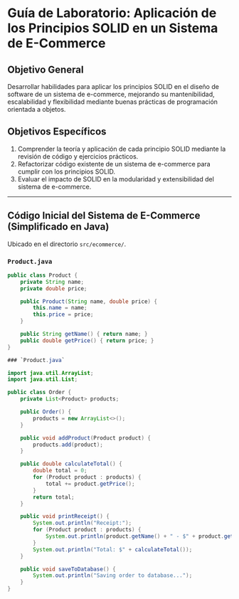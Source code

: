 # Guía de Laboratorio: Aplicación de los Principios SOLID en un Sistema de E-Commerce

## Objetivo General
Desarrollar habilidades para aplicar los principios SOLID en el diseño de software de un sistema de e-commerce, mejorando su mantenibilidad, escalabilidad y flexibilidad mediante buenas prácticas de programación orientada a objetos.

## Objetivos Específicos
1. Comprender la teoría y aplicación de cada principio SOLID mediante la revisión de código y ejercicios prácticos.
2. Refactorizar código existente de un sistema de e-commerce para cumplir con los principios SOLID.
3. Evaluar el impacto de SOLID en la modularidad y extensibilidad del sistema de e-commerce.

---

## Código Inicial del Sistema de E-Commerce (Simplificado en Java)

Ubicado en el directorio `src/ecommerce/`.

### `Product.java`
```java
public class Product {
    private String name;
    private double price;

    public Product(String name, double price) {
        this.name = name;
        this.price = price;
    }

    public String getName() { return name; }
    public double getPrice() { return price; }
}

### `Product.java`

import java.util.ArrayList;
import java.util.List;

public class Order {
    private List<Product> products;

    public Order() {
        products = new ArrayList<>();
    }

    public void addProduct(Product product) {
        products.add(product);
    }

    public double calculateTotal() {
        double total = 0;
        for (Product product : products) {
            total += product.getPrice();
        }
        return total;
    }

    public void printReceipt() {
        System.out.println("Receipt:");
        for (Product product : products) {
            System.out.println(product.getName() + " - $" + product.getPrice());
        }
        System.out.println("Total: $" + calculateTotal());
    }

    public void saveToDatabase() {
        System.out.println("Saving order to database...");
    }
}

